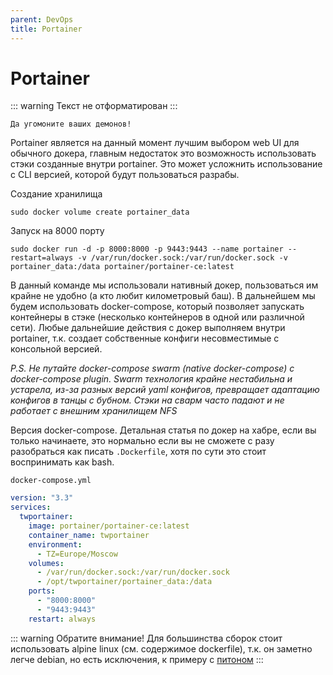 ```yaml
---
parent: DevOps
title: Portainer
---
```


# Portainer

::: warning
Текст не отформатирован
:::

`Да угомоните ваших демонов!`

Portainer является на данный момент лучшим выбором web UI для обычного докера, главным 
недостаток это возможность использовать стэки созданные внутри portainer. Это может усложнить 
использование с CLI версией, которой будут пользоваться разрабы.

Создание хранилища	
```shell
sudo docker volume create portainer_data
```

Запуск на 8000 порту
```shell
sudo docker run -d -p 8000:8000 -p 9443:9443 --name portainer --restart=always -v /var/run/docker.sock:/var/run/docker.sock -v portainer_data:/data portainer/portainer-ce:latest
```

В данный команде мы использовали нативный докер, пользоваться им крайне не удобно (а кто любит 
километровый баш). В дальнейшем мы будем использовать docker-compose, который позволяет 
запускать контейнеры в стэке (несколько контейнеров в одной или различной сети). Любые 
дальнейшие действия с докер выполняем внутри portainer, т.к. создает собственные конфиги 
несовместимые с консольной версией.



*P.S. Не путайте docker-compose swarm (native docker-compose) с docker-compose plugin. Swarm 
технология 
крайне нестабильна и устарела, из-за разных версий yaml конфигов, превращает адаптацию конфигов в 
танцы с бубном. Стэки на сварм часто падают и не работает с внешним хранилищем NFS*

Версия docker-compose. Детальная статья по докер на хабре, если вы только начинаете, это 
нормально если вы не сможете с разу разобраться как писать `.Dockerfile`, хотя по сути это стоит 
воспринимать как bash.

`docker-compose.yml`
```yaml
version: "3.3"
services:
  twportainer:
    image: portainer/portainer-ce:latest
    container_name: twportainer
    environment:
      - TZ=Europe/Moscow
    volumes:
      - /var/run/docker.sock:/var/run/docker.sock
      - /opt/twportainer/portainer_data:/data
    ports:
      - "8000:8000"
      - "9443:9443"
    restart: always
```

::: warning
Обратите внимание! Для большинства сборок стоит использовать alpine linux (см. содержимое 
dockerfile), т.к. он заметно легче debian, но есть исключения, к примеру с [питоном](https://habr.com/ru/articles/486202/)
:::
